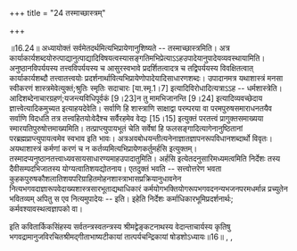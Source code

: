 +++
title = "24 तस्माच्छास्त्रम्"

+++
  
  
॥16.24॥ अध्यायोक्तं सर्वमेतदर्थमित्यभिप्रायेणानुशिष्यते --
तस्माच्छास्त्रमिति। अत्र
कार्याकार्यशब्दयोरुत्पाद्यानुत्पाद्यादिविषयत्वस्यासङ्गतिमभिप्रेत्याऽऽहउपादेयानुपादेयव्यवस्थायामिति।
अनुष्ठानविपर्ययस्य तत्त्वविपर्ययस्य च आसुरस्वभावे प्रदर्शितत्वादत्र च
तद्विपर्ययस्य विवक्षितत्वात् कार्याकार्यशब्दौ तत्त्वातत्त्वयोः
प्रदर्शनार्थावित्यभिप्रायेणोपादेयादिसाधारणशब्दः। उपादानमत्र यथाशास्त्रं
मनसा स्वीकरणं शास्त्रमेवेत्युक्तं;श्रुतिः स्मृतिः सदाचारः
\[या.स्मृ.1।7\] इत्यादिविरोधादित्यत्राऽऽह -- धर्मशास्त्रेति।
आदिशब्देनाचारग्रहणं;यजन्त्यविधिपूर्वकं \[9।23\]न तु मामभिजानन्ति
\[9।24\] इत्यादिव्यवच्छेदाय ज्ञात्त्वेत्यादिकमुच्यत इत्याहयदेवेति।
सर्वाणि हि शास्त्राणि साक्षाद्वा परम्परया वा परमपुरुषसमाराधनतयैव सर्वाणि
विदधति तत्र तत्त्वहितयोःवेदैश्च सर्वैरहमेव वेद्यः \[15।15\] इत्युक्तं
परतत्त्वं प्रागुक्तसमाख्यया
स्मारयतिपुरुषोत्तमाख्यमिति। तत्प्राप्त्युपायभूतं चेति सर्वेषां हि
फलसङ्गादित्यागेनानुष्ठितानां परब्रह्मप्राप्त्युपायत्वमेव स्वभाव इति
भावः। अत्रअवबोधयन्तीत्यनेनाज्ञातज्ञापनरूपविधानशब्दार्थो विवृतः।
अयथाशास्त्रं कर्मणां करणं च न कर्तव्यमित्यभिप्रायेणकर्तुमर्हसि
इत्युक्तम्। तस्मादप्यनुष्ठानतत्त्वाध्यवसायसाधारण्यमाहउपादातुमिति। अर्हसि
इत्येतदनुसारिमध्यमत्वमिति निर्देशः तस्य दैवीसम्पदभिजातस्य
योग्यत्वातिशयद्योतनाय। एतदुक्तं भवति -- सत्त्वोत्तरेण भवता
कुहकपुरुषकौशलातिशयपरिग्राहितमोहनशास्त्राभासप्रक्रियानुधावनेन
नित्यभगवदाज्ञारूपवेदाख्यशास्त्रसारभूताद्यथाधिकारं
कर्मयोगभक्तियोगरूपभगवदनन्यभजनपरमधर्मान्न प्रच्युतेन भवितव्यम् अपितु स एव
नित्यमुपादेयः -- इति। इहेति निर्देशः कर्माधिकारभूमिप्रदर्शनार्थः;
कर्मवश्यावस्थत्वज्ञापको वा।  
  
इति कवितार्किकसिंहस्य सर्वतन्त्रस्वतन्त्रस्य श्रीमद्वेङ्कटनाथस्य
वेदान्ताचार्यस्य कृतिषु भगवद्रामानुजविरचितश्रीमद्गीताभाष्यटीकायां
तात्पर्यचन्द्रिकायां षोडशोऽध्यायः॥16॥ , ,
